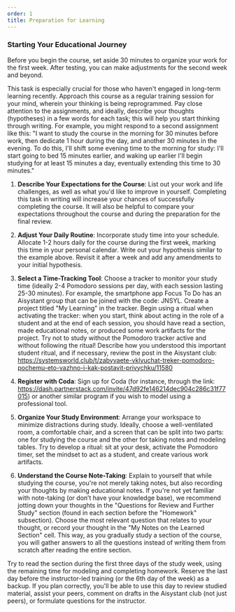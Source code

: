 ```yaml
---
order: 1
title: Preparation for Learning
---
```


### Starting Your Educational Journey

Before you begin the course, set aside 30 minutes to organize your work for the first week. After testing, you can make adjustments for the second week and beyond.

This task is especially crucial for those who haven't engaged in long-term learning recently. Approach this course as a regular training session for your mind, wherein your thinking is being reprogrammed. Pay close attention to the assignments, and ideally, describe your thoughts (hypotheses) in a few words for each task; this will help you start thinking through writing. For example, you might respond to a second assignment like this: "I want to study the course in the morning for 30 minutes before work, then dedicate 1 hour during the day, and another 30 minutes in the evening. To do this, I'll shift some evening time to the morning for study: I'll start going to bed 15 minutes earlier, and waking up earlier I'll begin studying for at least 15 minutes a day, eventually extending this time to 30 minutes."

1. **Describe Your Expectations for the Course**: List out your work and life challenges, as well as what you'd like to improve in yourself. Completing this task in writing will increase your chances of successfully completing the course. It will also be helpful to compare your expectations throughout the course and during the preparation for the final review.

2. **Adjust Your Daily Routine**: Incorporate study time into your schedule. Allocate 1-2 hours daily for the course during the first week, marking this time in your personal calendar. Write out your hypothesis similar to the example above. Revisit it after a week and add any amendments to your initial hypothesis.

3. **Select a Time-Tracking Tool**: Choose a tracker to monitor your study time (ideally 2-4 Pomodoro sessions per day, with each session lasting 25-30 minutes). For example, the smartphone app Focus To Do has an Aisystant group that can be joined with the code: JNSYL. Create a project titled "My Learning" in the tracker. Begin using a ritual when activating the tracker: when you start, think about acting in the role of a student and at the end of each session, you should have read a section, made educational notes, or produced some work artifacts for the project. Try not to study without the Pomodoro tracker active and without following the ritual! Describe how you understood this important student ritual, and if necessary, review the post in the Aisystant club: <https://systemsworld.club/t/zabyvaete-vklyuchat-treker-pomodoro-pochemu-eto-vazhno-i-kak-postavit-privychku/11580>

4. **Register with Coda**: Sign up for Coda (for instance, through the link: <https://dash.partnerstack.com/invite/47d92fe146214dec904c286c31f77015>) or another similar program if you wish to model using a professional tool.

5. **Organize Your Study Environment**: Arrange your workspace to minimize distractions during study. Ideally, choose a well-ventilated room, a comfortable chair, and a screen that can be split into two parts: one for studying the course and the other for taking notes and modeling tables. Try to develop a ritual: sit at your desk, activate the Pomodoro timer, set the mindset to act as a student, and create various work artifacts.

6. **Understand the Course Note-Taking**: Explain to yourself that while studying the course, you're not merely taking notes, but also recording your thoughts by making educational notes. If you're not yet familiar with note-taking (or don’t have your knowledge base), we recommend jotting down your thoughts in the "Questions for Review and Further Study" section (found in each section before the "Homework" subsection). Choose the most relevant question that relates to your thought, or record your thought in the "My Notes on the Learned Section" cell. This way, as you gradually study a section of the course, you will gather answers to all the questions instead of writing them from scratch after reading the entire section.

Try to read the section during the first three days of the study week, using the remaining time for modeling and completing homework. Reserve the last day before the instructor-led training (or the 6th day of the week) as a backup. If you plan correctly, you'll be able to use this day to review studied material, assist your peers, comment on drafts in the Aisystant club (not just peers), or formulate questions for the instructor.